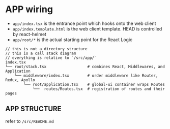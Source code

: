 # APP wiring

- `app/index.tsx` is the entrance point which hooks onto the web client
- `app/index.template.html` is the web client template. HEAD is controlled by react-helmet
- `app/root/*` is the actual starting point for the React Logic

```text
// this is not a directory structure
// this is a call stack diagram
// everything is relative to `/src/app/`
index.tsx
└── root/stack.tsx                  # combines React, Middlewares, and Application
    └── middleware/index.tsx        # order middleware like Router, Redux, Apollo
        └── root/application.tsx    # global-ui container wraps Routes
            └──  routes/Routes.tsx  # registration of routes and their pages
```

## APP STRUCTURE

refer to `/src/README.md`
